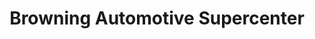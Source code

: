 ---
title: "Browning Automotive Supercenter"
url: /eminence/browning-automotive-supercenter/
shop: car
---